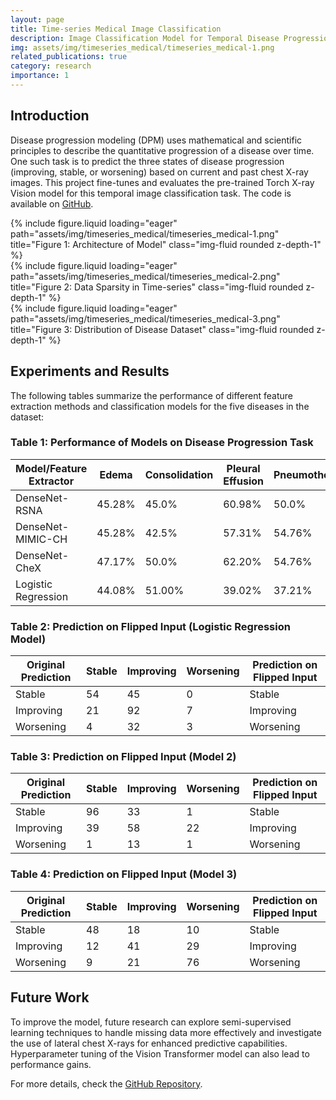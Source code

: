 ```yaml
---
layout: page
title: Time-series Medical Image Classification
description: Image Classification Model for Temporal Disease Progression of Chest X-ray dataset
img: assets/img/timeseries_medical/timeseries_medical-1.png
related_publications: true
category: research
importance: 1
---
```


## Introduction

Disease progression modeling (DPM) uses mathematical and scientific principles to describe the quantitative progression of a disease over time. One such task is to predict the three states of disease progression (improving, stable, or worsening) based on current and past chest X-ray images. This project fine-tunes and evaluates the pre-trained Torch X-ray Vision model for this temporal image classification task.
The code is available on [GitHub](https://github.com/wonkwonlee/time-series-vision-model).

<div class="row">
    <div class="col-sm mt-3 mt-md-0">
        {% include figure.liquid loading="eager" path="assets/img/timeseries_medical/timeseries_medical-1.png" title="Figure 1: Architecture of Model" class="img-fluid rounded z-depth-1" %}
    </div>
</div>
<div class="row">
    <div class="col-sm mt-3 mt-md-0">
        {% include figure.liquid loading="eager" path="assets/img/timeseries_medical/timeseries_medical-2.png" title="Figure 2: Data Sparsity in Time-series" class="img-fluid rounded z-depth-1" %}
    </div>
</div>
<div class="row">
    <div class="col-sm mt-3 mt-md-0">
        {% include figure.liquid loading="eager" path="assets/img/timeseries_medical/timeseries_medical-3.png" title="Figure 3: Distribution of Disease Dataset" class="img-fluid rounded z-depth-1" %}
    </div>
</div>

## Experiments and Results

The following tables summarize the performance of different feature extraction methods and classification models for the five diseases in the dataset:

### Table 1: Performance of Models on Disease Progression Task

| **Model/Feature Extractor** | **Edema** | **Consolidation** | **Pleural Effusion** | **Pneumothorax** | **Pneumonia** | **Average Accuracy** |
| --------------------------- | --------- | ----------------- | -------------------- | ---------------- | ------------- | -------------------- |
| DenseNet-RSNA               | 45.28%    | 45.0%             | 60.98%               | 50.0%            | 61.70%        | 53.70%               |
| DenseNet-MIMIC-CH           | 45.28%    | 42.5%             | 57.31%               | 54.76%           | 63.83%        | 53.40%               |
| DenseNet-CheX               | 47.17%    | 50.0%             | 62.20%               | 54.76%           | 63.83%        | 56.40%               |
| Logistic Regression         | 44.08%    | 51.00%            | 39.02%               | 37.21%           | 56.13%        | 45.49%               |

### Table 2: Prediction on Flipped Input (Logistic Regression Model)

| **Original Prediction** | **Stable** | **Improving** | **Worsening** | **Prediction on Flipped Input** |
| ----------------------- | ---------- | ------------- | ------------- | ------------------------------- |
| Stable                  | 54         | 45            | 0             | Stable                          |
| Improving               | 21         | 92            | 7             | Improving                       |
| Worsening               | 4          | 32            | 3             | Worsening                       |

### Table 3: Prediction on Flipped Input (Model 2)

| **Original Prediction** | **Stable** | **Improving** | **Worsening** | **Prediction on Flipped Input** |
| ----------------------- | ---------- | ------------- | ------------- | ------------------------------- |
| Stable                  | 96         | 33            | 1             | Stable                          |
| Improving               | 39         | 58            | 22            | Improving                       |
| Worsening               | 1          | 13            | 1             | Worsening                       |

### Table 4: Prediction on Flipped Input (Model 3)

| **Original Prediction** | **Stable** | **Improving** | **Worsening** | **Prediction on Flipped Input** |
| ----------------------- | ---------- | ------------- | ------------- | ------------------------------- |
| Stable                  | 48         | 18            | 10            | Stable                          |
| Improving               | 12         | 41            | 29            | Improving                       |
| Worsening               | 9          | 21            | 76            | Worsening                       |

## Future Work

To improve the model, future research can explore semi-supervised learning techniques to handle missing data more effectively and investigate the use of lateral chest X-rays for enhanced predictive capabilities. Hyperparameter tuning of the Vision Transformer model can also lead to performance gains.

For more details, check the [GitHub Repository](https://github.com/vaibhavg152/TimeSeriesMedicalImageClassification).
